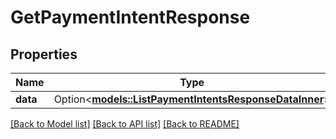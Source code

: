# GetPaymentIntentResponse

## Properties

Name | Type | Description | Notes
------------ | ------------- | ------------- | -------------
**data** | Option<[**models::ListPaymentIntentsResponseDataInner**](ListPaymentIntentsResponse_data_inner.md)> |  | [optional]

[[Back to Model list]](../README.md#documentation-for-models) [[Back to API list]](../README.md#documentation-for-api-endpoints) [[Back to README]](../README.md)


